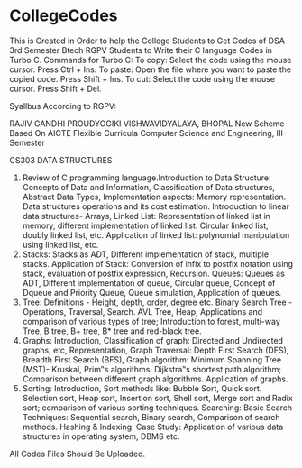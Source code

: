 # CollegeCodes
This is Created in Order to help the College Students to Get Codes of DSA 3rd Semester Btech RGPV Students to Write their C language Codes in Turbo C.
Commands for Turbo C:
To copy: Select the code using the mouse cursor. Press Ctrl + Ins.
To paste: Open the file where you want to paste the copied code. Press Shift + Ins.
To cut: Select the code using the mouse cursor. Press Shift + Del.

Syallbus According to RGPV:

RAJIV GANDHI PROUDYOGIKI VISHWAVIDYALAYA, BHOPAL
New Scheme Based On AICTE Flexible Curricula
Computer Science and Engineering, III-Semester


CS303 DATA STRUCTURES


1. Review of C programming language.Introduction to Data Structure: Concepts of 
Data and Information, Classification of Data structures, Abstract Data Types, 
Implementation aspects: Memory representation. Data structures operations and 
its cost estimation. Introduction to linear data structures- Arrays, Linked List: 
Representation of linked list in memory, different implementation of linked list. 
Circular linked list, doubly linked list, etc. Application of linked list: polynomial 
manipulation using linked list, etc.
2. Stacks: Stacks as ADT, Different implementation of stack, multiple stacks.
Application of Stack: Conversion of infix to postfix notation using stack,
evaluation of postfix expression, Recursion. Queues: Queues as ADT, Different 
implementation of queue, Circular queue, Concept of Dqueue and Priority Queue, 
Queue simulation, Application of queues.
3. Tree: Definitions - Height, depth, order, degree etc. Binary Search Tree -
Operations, Traversal, Search. AVL Tree, Heap, Applications and comparison of 
various types of tree; Introduction to forest, multi-way Tree, B tree, B+ tree, B* 
tree and red-black tree.
4. Graphs: Introduction, Classification of graph: Directed and Undirected graphs,
etc, Representation, Graph Traversal: Depth First Search (DFS), Breadth First
Search (BFS), Graph algorithm: Minimum Spanning Tree (MST)- Kruskal, 
Prim‟s algorithms. Dijkstra‟s shortest path algorithm; Comparison between 
different graph algorithms. Application of graphs.
5. Sorting: Introduction, Sort methods like: Bubble Sort, Quick sort. Selection sort, 
Heap sort, Insertion sort, Shell sort, Merge sort and Radix sort; comparison of 
various sorting techniques. Searching: Basic Search Techniques: Sequential 
search, Binary search, Comparison of search methods. Hashing & Indexing. Case 
Study: Application of various data structures in operating system, DBMS etc.


All Codes Files Should Be Uploaded.
